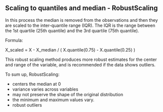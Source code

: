 ## Scaling to quantiles and median - RobustScaling

In this process the median is removed from the observations and then they are scaled to the inter-quantile range (IQR). The IQR is the range between the 1st quartile (25th quantile) and the 3rd quartile (75th quantile).

Formula:

X_scaled = X - X_median / ( X.quantile(0.75) - X.quantile(0.25) )

This robust scaling method produces more robust estimates for the center and range of the variable, and is recommended if the data shows outliers.

To sum up, RobustScaling:

- centers the median at 0
- variance varies across variables
- may not preserve the shape of the original distribution
- the minimum and maximum values vary.
- robust outliers
